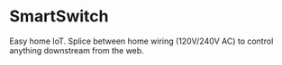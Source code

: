 # SmartSwitch
Easy home IoT. Splice between home wiring (120V/240V AC) to control anything downstream from the web.
